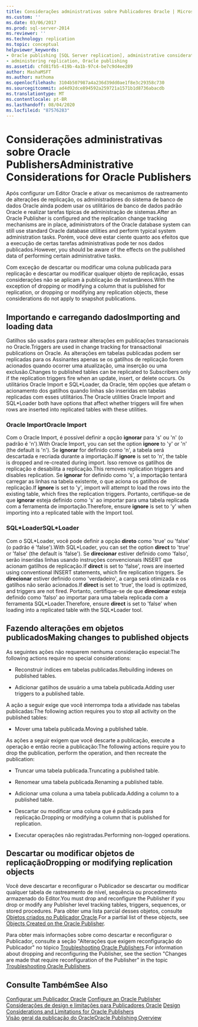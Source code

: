 ```yaml
---
title: Considerações administrativas sobre Publicadores Oracle | Microsoft Docs
ms.custom: ''
ms.date: 03/06/2017
ms.prod: sql-server-2014
ms.reviewer: ''
ms.technology: replication
ms.topic: conceptual
helpviewer_keywords:
- Oracle publishing [SQL Server replication], administrative considerations
- administering replication, Oracle publishing
ms.assetid: cfd81fb5-419b-4a1b-97c4-be7c9d4ee289
author: MashaMSFT
ms.author: mathoma
ms.openlocfilehash: 3104b507987a4a236d39dd0ae1f8e3c29358c730
ms.sourcegitcommit: ad4d92dce894592a259721a1571b1d8736abacdb
ms.translationtype: MT
ms.contentlocale: pt-BR
ms.lasthandoff: 08/04/2020
ms.locfileid: "87576283"
---
```

# <a name="administrative-considerations-for-oracle-publishers"></a><span data-ttu-id="471b3-102">Considerações administrativas sobre Oracle Publishers</span><span class="sxs-lookup"><span data-stu-id="471b3-102">Administrative Considerations for Oracle Publishers</span></span>
  <span data-ttu-id="471b3-103">Após configurar um Editor Oracle e ativar os mecanismos de rastreamento de alterações de replicação, os administradores do sistema de banco de dados Oracle ainda podem usar os utilitários de banco de dados padrão Oracle e realizar tarefas típicas de administração de sistemas.</span><span class="sxs-lookup"><span data-stu-id="471b3-103">After an Oracle Publisher is configured and the replication change tracking mechanisms are in place, administrators of the Oracle database system can still use standard Oracle database utilities and perform typical system administration tasks.</span></span> <span data-ttu-id="471b3-104">Porém, você deve estar ciente quanto aos efeitos que a execução de certas tarefas administrativas pode ter nos dados publicados.</span><span class="sxs-lookup"><span data-stu-id="471b3-104">However, you should be aware of the effects on the published data of performing certain administrative tasks.</span></span>  
  
 <span data-ttu-id="471b3-105">Com exceção de descartar ou modificar uma coluna publicada para replicação e descartar ou modificar qualquer objeto de replicação, essas considerações não se aplicam à publicação de instantâneos.</span><span class="sxs-lookup"><span data-stu-id="471b3-105">With the exception of dropping or modifying a column that is published for replication, or dropping or modifying any replication objects, these considerations do not apply to snapshot publications.</span></span>  
  
## <a name="importing-and-loading-data"></a><span data-ttu-id="471b3-106">Importando e carregando dados</span><span class="sxs-lookup"><span data-stu-id="471b3-106">Importing and loading data</span></span>  
 <span data-ttu-id="471b3-107">Gatilhos são usados para rastrear alterações em publicações transacionais no Oracle.</span><span class="sxs-lookup"><span data-stu-id="471b3-107">Triggers are used in change tracking for transactional publications on Oracle.</span></span> <span data-ttu-id="471b3-108">As alterações em tabelas publicadas podem ser replicadas para os Assinantes apenas se os gatilhos de replicação forem acionados quando ocorrer uma atualização, uma inserção ou uma exclusão.</span><span class="sxs-lookup"><span data-stu-id="471b3-108">Changes to published tables can be replicated to Subscribers only if the replication triggers fire when an update, insert, or delete occurs.</span></span> <span data-ttu-id="471b3-109">Os utilitários Oracle Import e SQL\*Loader, da Oracle, têm opções que afetam o acionamento dos gatilhos quando linhas são inseridas em tabelas replicadas com esses utilitários.</span><span class="sxs-lookup"><span data-stu-id="471b3-109">The Oracle utilities Oracle Import and SQL\*Loader both have options that affect whether triggers will fire when rows are inserted into replicated tables with these utilities.</span></span>  
  
### <a name="oracle-import"></a><span data-ttu-id="471b3-110">Oracle Import</span><span class="sxs-lookup"><span data-stu-id="471b3-110">Oracle Import</span></span>  
 <span data-ttu-id="471b3-111">Com o Oracle Import, é possível definir a opção **ignorar** para 's' ou 'n' (o padrão é 'n').</span><span class="sxs-lookup"><span data-stu-id="471b3-111">With Oracle Import, you can set the option **ignore** to 'y' or 'n' (the default is 'n').</span></span> <span data-ttu-id="471b3-112">Se **ignorar** for definido como 'n', a tabela será descartada e recriada durante a importação.</span><span class="sxs-lookup"><span data-stu-id="471b3-112">If **ignore** is set to 'n', the table is dropped and re-created during import.</span></span> <span data-ttu-id="471b3-113">Isso remove os gatilhos de replicação e desabilita a replicação.</span><span class="sxs-lookup"><span data-stu-id="471b3-113">This removes replication triggers and disables replication.</span></span> <span data-ttu-id="471b3-114">Se **ignorar** for definido como 's', a importação tentará carregar as linhas na tabela existente, o que aciona os gatilhos de replicação.</span><span class="sxs-lookup"><span data-stu-id="471b3-114">If **ignore** is set to 'y', import will attempt to load the rows into the existing table, which fires the replication triggers.</span></span> <span data-ttu-id="471b3-115">Portanto, certifique-se de que **ignorar** esteja definido como 's' ao importar para uma tabela replicada com a ferramenta de importação.</span><span class="sxs-lookup"><span data-stu-id="471b3-115">Therefore, ensure **ignore** is set to 'y' when importing into a replicated table with the Import tool.</span></span>  
  
### <a name="sqlloader"></a><span data-ttu-id="471b3-116">SQL\*Loader</span><span class="sxs-lookup"><span data-stu-id="471b3-116">SQL\*Loader</span></span>  
 <span data-ttu-id="471b3-117">Com o SQL\*Loader, você pode definir a opção **direto** como 'true' ou 'false' (o padrão é 'false').</span><span class="sxs-lookup"><span data-stu-id="471b3-117">With SQL\*Loader, you can set the option **direct** to 'true' or 'false' (the default is 'false').</span></span> <span data-ttu-id="471b3-118">Se **direcionar** estiver definido como 'falso', serão inseridas linhas usando instruções convencionais INSERT que acionam gatilhos de replicação.</span><span class="sxs-lookup"><span data-stu-id="471b3-118">If **direct** is set to 'false', rows are inserted using conventional INSERT statements, which fire replication triggers.</span></span> <span data-ttu-id="471b3-119">Se **direcionar** estiver definido como 'verdadeiro', a carga será otimizada e os gatilhos não serão acionados.</span><span class="sxs-lookup"><span data-stu-id="471b3-119">If **direct** is set to 'true', the load is optimized, and triggers are not fired.</span></span> <span data-ttu-id="471b3-120">Portanto, certifique-se de que **direcionar** esteja definido como 'falso' ao importar para uma tabela replicada com a ferramenta SQL\*Loader.</span><span class="sxs-lookup"><span data-stu-id="471b3-120">Therefore, ensure **direct** is set to 'false' when loading into a replicated table with the SQL\*Loader tool.</span></span>  
  
## <a name="making-changes-to-published-objects"></a><span data-ttu-id="471b3-121">Fazendo alterações em objetos publicados</span><span class="sxs-lookup"><span data-stu-id="471b3-121">Making changes to published objects</span></span>  
 <span data-ttu-id="471b3-122">As seguintes ações não requerem nenhuma consideração especial:</span><span class="sxs-lookup"><span data-stu-id="471b3-122">The following actions require no special considerations:</span></span>  
  
-   <span data-ttu-id="471b3-123">Reconstruir índices em tabelas publicadas.</span><span class="sxs-lookup"><span data-stu-id="471b3-123">Rebuilding indexes on published tables.</span></span>  
  
-   <span data-ttu-id="471b3-124">Adicionar gatilhos de usuário a uma tabela publicada.</span><span class="sxs-lookup"><span data-stu-id="471b3-124">Adding user triggers to a published table.</span></span>  
  
 <span data-ttu-id="471b3-125">A ação a seguir exige que você interrompa toda a atividade nas tabelas publicadas:</span><span class="sxs-lookup"><span data-stu-id="471b3-125">The following action requires you to stop all activity on the published tables:</span></span>  
  
-   <span data-ttu-id="471b3-126">Mover uma tabela publicada.</span><span class="sxs-lookup"><span data-stu-id="471b3-126">Moving a published table.</span></span>  
  
 <span data-ttu-id="471b3-127">As ações a seguir exigem que você descarte a publicação, execute a operação e então recrie a publicação:</span><span class="sxs-lookup"><span data-stu-id="471b3-127">The following actions require you to drop the publication, perform the operation, and then recreate the publication:</span></span>  
  
-   <span data-ttu-id="471b3-128">Truncar uma tabela publicada.</span><span class="sxs-lookup"><span data-stu-id="471b3-128">Truncating a published table.</span></span>  
  
-   <span data-ttu-id="471b3-129">Renomear uma tabela publicada.</span><span class="sxs-lookup"><span data-stu-id="471b3-129">Renaming a published table.</span></span>  
  
-   <span data-ttu-id="471b3-130">Adicionar uma coluna a uma tabela publicada.</span><span class="sxs-lookup"><span data-stu-id="471b3-130">Adding a column to a published table.</span></span>  
  
-   <span data-ttu-id="471b3-131">Descartar ou modificar uma coluna que é publicada para replicação.</span><span class="sxs-lookup"><span data-stu-id="471b3-131">Dropping or modifying a column that is published for replication.</span></span>  
  
-   <span data-ttu-id="471b3-132">Executar operações não registradas.</span><span class="sxs-lookup"><span data-stu-id="471b3-132">Performing non-logged operations.</span></span>  
  
## <a name="dropping-or-modifying-replication-objects"></a><span data-ttu-id="471b3-133">Descartar ou modificar objetos de replicação</span><span class="sxs-lookup"><span data-stu-id="471b3-133">Dropping or modifying replication objects</span></span>  
 <span data-ttu-id="471b3-134">Você deve descartar e reconfigurar o Publicador se descartar ou modificar qualquer tabela de rastreamento de nível, sequência ou procedimento armazenado do Editor.</span><span class="sxs-lookup"><span data-stu-id="471b3-134">You must drop and reconfigure the Publisher if you drop or modify any Publisher level tracking tables, triggers, sequences, or stored procedures.</span></span> <span data-ttu-id="471b3-135">Para obter uma lista parcial desses objetos, consulte [Objetos criados no Publicador Oracle](objects-created-on-the-oracle-publisher.md).</span><span class="sxs-lookup"><span data-stu-id="471b3-135">For a partial list of these objects, see [Objects Created on the Oracle Publisher](objects-created-on-the-oracle-publisher.md).</span></span>  
  
 <span data-ttu-id="471b3-136">Para obter mais informações sobre como descartar e reconfigurar o Publicador, consulte a seção "Alterações que exigem reconfiguração do Publicador" no tópico [Troubleshooting Oracle Publishers](troubleshooting-oracle-publishers.md).</span><span class="sxs-lookup"><span data-stu-id="471b3-136">For information about dropping and reconfiguring the Publisher, see the section "Changes are made that require reconfiguration of the Publisher" in the topic [Troubleshooting Oracle Publishers](troubleshooting-oracle-publishers.md).</span></span>  
  
## <a name="see-also"></a><span data-ttu-id="471b3-137">Consulte Também</span><span class="sxs-lookup"><span data-stu-id="471b3-137">See Also</span></span>  
 <span data-ttu-id="471b3-138">[Configurar um Publicador Oracle](configure-an-oracle-publisher.md) </span><span class="sxs-lookup"><span data-stu-id="471b3-138">[Configure an Oracle Publisher](configure-an-oracle-publisher.md) </span></span>  
 <span data-ttu-id="471b3-139">[Considerações de design e limitações para Publicadores Oracle](design-considerations-and-limitations-for-oracle-publishers.md) </span><span class="sxs-lookup"><span data-stu-id="471b3-139">[Design Considerations and Limitations for Oracle Publishers](design-considerations-and-limitations-for-oracle-publishers.md) </span></span>  
 [<span data-ttu-id="471b3-140">Visão geral da publicação do Oracle</span><span class="sxs-lookup"><span data-stu-id="471b3-140">Oracle Publishing Overview</span></span>](oracle-publishing-overview.md)  
  
  
